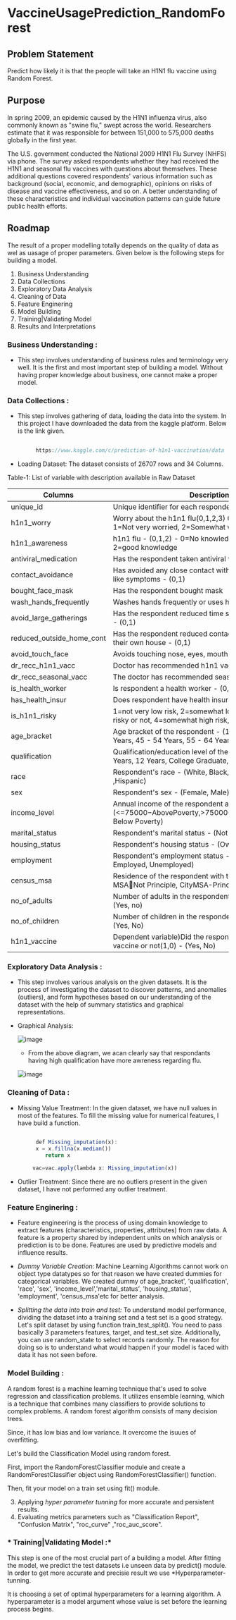 # VaccineUsagePrediction_RandomForest

## **Problem Statement**

  Predict how likely it is that the people will take an H1N1 flu vaccine using Random Forest.
  
## **Purpose**

   In spring 2009, an epidemic caused by the H1N1 influenza virus, also commonly known as "swine flu," swept across the world. Researchers estimate that it was responsible for        between 151,000 to 575,000 deaths globally in the first year.
   
   The U.S. government conducted the National 2009 H1N1 Flu Survey (NHFS) via phone. The survey asked respondents whether they had received the H1N1 and seasonal flu vaccines with    questions about themselves. These additional questions covered respondents' various information such as background (social, economic, and demographic), opinions on risks of        disease and vaccine effectiveness, and so on. A better understanding of these characteristics and individual vaccination patterns can guide future public health efforts.
   
   
## **Roadmap**

  The result of a proper modelling totally depends on the quality of data as wel as uasage of proper parameters. Given below is the following steps for building a model.
  
  1. Business Understanding
  2. Data Collections
  3. Exploratory Data Analysis
  4. Cleaning of Data
  5. Feature Enginering
  6. Model Building
  7. Training|Validating Model
  8. Results and Interpretations
  
  ### **Business Understanding :**
  
  - This step involves understanding of business rules and terminology very well. It is the first and most important step of building a model. Without having proper knowledge         about business, one cannot make a proper model.
    
  ### **Data Collections :**
  
  - This step involves gathering of data, loading the data into the system. In this project I have downloaded the data from the kaggle platform. Below is the link given.
   
  ```javascript
          
           https://www.kaggle.com/c/prediction-of-h1n1-vaccination/data

  ```
  
  - Loading Dataset: The dataset consists of 26707 rows and 34 Columns.
  
  Table-1: List of variable with description available in Raw Dataset
  
  |       Columns                 |                              Descriptions                                                                           |
  |-------------------------------|---------------------------------------------------------------------------------------------------------------------|
  |      unique_id                |                                       Unique identifier for each respondent                                         |
  |      h1n1_worry               |      Worry about the h1n1 flu(0,1,2,3) 0=Not worried at all, 1=Not very worried, 2=Somewhat worried, 3=Very worried |
  |           h1n1_awareness      |                  h1n1 flu - (0,1,2) - 0=No knowledge, 1=little knowledge, 2=good knowledge                          |
  |       antiviral_medication    |                              Has the respondent taken antiviral vaccination - (0,1)                                 |
  |         contact_avoidance     |     Has avoided any close contact with people who have flu-like symptoms - (0,1)                                    |
  |    bought_face_mask           |      Has the respondent bought mask                                                                                 |
  |      wash_hands_frequently    |       Washes hands frequently or uses hand sanitizer -(0,1)                                                         |
  |   avoid_large_gatherings      |        Has the respondent reduced time spent at large gatherings - (0,1)                                            |
  |    reduced_outside_home_cont  |     Has the respondent reduced contact with people outside their own house - (0,1)                                  |      
  |    avoid_touch_face           |         Avoids touching nose, eyes, mouth - (0,1)                                                                   |
  |   dr_recc_h1n1_vacc           |      Doctor has recommended h1n1 vaccine - (0,1)                                                                    |                           |    cont_child_undr_6_mnth     |      Has regular contact with child the age of 6 months -(0,1)                                                      |                      
  |   dr_recc_seasonal_vacc       |      The doctor has recommended seasonalflu vaccine -(0,1)                                                          |                           |    chronic_medic_condition    |     Has any chronic medical condition - (0,1)                                                                       |   
  |   is_health_worker            |     Is respondent a health worker - (0,1)                                                                           |
  |    has_health_insur           |      Does respondent have health insurance - (0,1)                                                                  |                           |   is_h1n1_vacc_effective      | 1=not effective at all, 2=not very effective,3=Doesn't know effective or not 4=somewhateffective, 5=highly effective|
  |   is_h1n1_risky               | 1=not very low risk, 2=somewhat low risk, 3=don’t know risky or not, 4=somewhat high risk,5=highly risky            |                           |   is_seas_vacc_effective      | 1=not effective at all,2=not very effective,3=Doesn't know effective or not, 4=somewhat effective,5=highly effective|
  |  age_bracket                  |      Age bracket of the respondent - (18 - 34 Years, 35 - 44 Years, 45 - 54 Years, 55 - 64 Years, 64+ Years)        |
  |  qualification                |  Qualification/education level of the respondent  -(<12 Years, 12 Years, College Graduate, Some College)            |
  |   race                        |     Respondent's race - (White, Black, Other or Multiple ,Hispanic)                                                 |
  |    sex                        |                                Respondent's sex - (Female, Male)                                                    |
  |   income_level                |   Annual income of the respondent as per the 2008- (<=75000−AbovePoverty,>75000−AbovePoverty,>75000, Below Poverty) |
  |    marital_status             |       Respondent's marital status - (Not Married, Married)                                                          |
  |   housing_status              |   Respondent's housing status - (Own, Rent)                                                                         |
  |   employment                  |      Respondent's employment status - (Not in Labor Force, Employed, Unemployed)                                    |
  |  census_msa                   |  Residence of the respondent with the MSA(Non-MSA, MSANot Principle, CityMSA-Principle city) - (Yes, no)           |
  |   no_of_adults                |     Number of adults in the respondent's house (0,1,2,3) -(Yes, no)                                                 |
  |    no_of_children             |     Number of children in the respondent's house(0,1,2,3) - (Yes, No)                                               |
  |    h1n1_vaccine               |    Dependent variable)Did the respondent received the h1n1 vaccine or not(1,0) - (Yes, No)                          |
  
  ### **Exploratory Data Analysis :**
  
  - This step involves various analysis on the given datasets. It is the process of investigating the dataset to discover patterns, and anomalies (outliers), and form hypotheses     based on our understanding of the dataset with the help of summary statistics and graphical representations.


  - Graphical Analysis:

    ![image](https://user-images.githubusercontent.com/79011767/135742544-ac29e865-c777-4325-9ea4-0c6e1f27693c.png)
    - From the above diagram, we acan clearly say that respondants having high qualification have more awreness regarding flu.


    ![image](https://user-images.githubusercontent.com/79011767/135742682-26ffd368-108e-4a55-bcd0-0c895d052ec5.png)

  
  ### **Cleaning of  Data :**
 
  - Missing Value Treatment: In the given dataset, we have null values in most of the features.
       To fill the missing value for numerical features, I have build a function.
 
  ```javascript
          
           def Missing_imputation(x):
           x = x.fillna(x.median())
              return x

          vac=vac.apply(lambda x: Missing_imputation(x))

   ```
  
  - Outlier Treatment: Since there are no outliers present in the given dataset, I have not performed any outlier treatment.


 ### **Feature Enginering :**
 
- Feature engineering is the process of using domain knowledge to extract features (characteristics, properties, attributes) from raw data. A feature is a property shared by      independent units on which analysis or prediction is to be done. Features are used by predictive models and influence results.

- *Dummy Variable Creation:* Machine Learning Algorithms cannot work on object type datatypes so for that reason we have created dummies for categorical variables. We created       dummy of age_bracket', 'qualification', 'race', 'sex', 'income_level','marital_status', 'housing_status', 'employment', 'census_msa'etc for better analysis.

- *Splitting the data into train and test:* To understand model performance, dividing the dataset into a training set and a test set is a good strategy.
  Let's split dataset by using function train_test_split(). You need to pass basically 3 parameters features, target, and test_set size. Additionally, you can use random_state     to select records randomly. The reason for doing so is to understand what would happen if your model is faced with data it has not seen before.


### **Model Building :**

A random forest is a machine learning technique that's used to solve regression and classification problems. It utilizes ensemble learning, which is a technique that combines   many classifiers to provide solutions to complex problems. A random forest algorithm consists of many decision trees.

Since, it has low bias and low variance. It overcome the isuues of overfitting.

Let's build the  Classification Model using random forest.

First, import the RandomForestClassifier module and create a RandomForestClassifier object using RandomForestClassifier() function.

Then, fit your model on a train set using fit() module.

  3. Applying *hyper parameter tunning* for more accurate and persistent results.
  4. Evaluating metrics parameters such as "Classification Report", "Confusion Matrix", "roc_curve" ,"roc_auc_score".

### * Training|Validating Model :*

This step is one of the most crucial part of a building a model. After fitting the model, we predict the test datasets i.e unseen data by predict() module. In order to get more accurate and precisie result we use *Hyperparameter-tunning.

It is choosing a set of optimal hyperparameters for a learning algorithm. A hyperparameter is a model argument whose value is set before the learning process begins.





 
      
